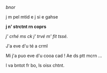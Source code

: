 *bnor*

j m pel mtid e j si e gahse 

**j n' strctnt rn coprs**

*j' crhé ms ck j' trvé m' fit tssé.*

J'a eve d'u té a crml

Mi j'a puo eve d'u cooa cad ! Ae ds ptt mcrn ...

l va bntot fr bo, ls oisx chtnt.